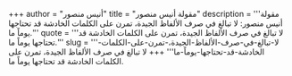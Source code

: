 +++
author = "أنيس منصور"
title = "مقولة أنيس منصور"
description = '''مقولة أنيس منصور: لا تبالغ في صرف الألفاظ الجيدة، تمرن على الكلمات الخادشة قد تحتاجها يوماً ما.'''
quote = '''لا تبالغ في صرف الألفاظ الجيدة، تمرن على الكلمات الخادشة قد تحتاجها يوماً ما.'''
slug = '''لا-تبالغ-في-صرف-الألفاظ-الجيدة،-تمرن-على-الكلمات-الخادشة-قد-تحتاجها-يوماً-ما'''
+++
لا تبالغ في صرف الألفاظ الجيدة، تمرن على الكلمات الخادشة قد تحتاجها يوماً ما.

